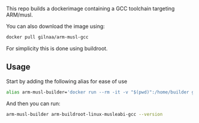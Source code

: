 This repo builds a dockerimage containing a GCC toolchain targeting ARM/musl.

You can also download the image using:
```bash
docker pull gilnaa/arm-musl-gcc
```

For simplicity this is done using buildroot.

## Usage ##
Start by adding the following alias for ease of use
```bash
alias arm-musl-builder='docker run --rm -it -v "$(pwd)":/home/builder gilnaa/arm-musl-gcc'
```

And then you can run:
```bash
arm-musl-builder arm-buildroot-linux-musleabi-gcc --version
```
